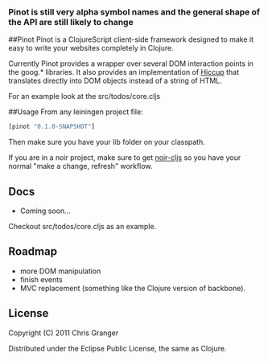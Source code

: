 ### Pinot is still very alpha symbol names and the general shape of the API are still likely to change

##Pinot
Pinot is a ClojureScript client-side framework designed to make it easy to write your websites completely in Clojure.

Currently Pinot provides a wrapper over several DOM interaction points in the goog.\* libraries. It also provides an implementation of [Hiccup](https://github.com/weavejester/hiccup) that translates directly into DOM objects instead of a string of HTML.

For an example look at the src/todos/core.cljs

##Usage
From any leiningen project file:

```clojure
[pinot "0.1.0-SNAPSHOT"]
```
Then make sure you have your lib folder on your classpath.

If you are in a noir project, make sure to get [noir-cljs](https://github.com/ibdknox/noir-cljs) so you have your normal "make a change, refresh" workflow.

## Docs
* Coming soon...

Checkout src/todos/core.cljs as an example.

## Roadmap

* more DOM manipulation
* finish events
* MVC replacement (something like the Clojure version of backbone).

## License

Copyright (C) 2011 Chris Granger

Distributed under the Eclipse Public License, the same as Clojure.

